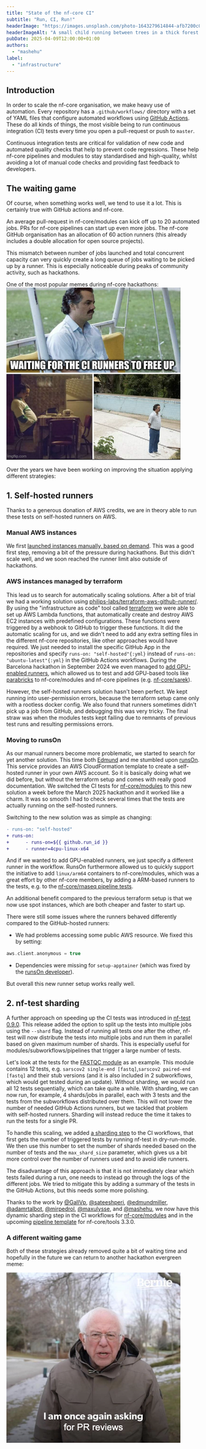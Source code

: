 ```yaml
---
title: "State of the nf-core CI"
subtitle: "Run, CI, Run!"
headerImage: "https://images.unsplash.com/photo-1643279614844-afb7200c0095"
headerImageAlt: "A small child running between trees in a thick forest."
pubDate: 2025-04-09T12:00:00+01:00
authors:
  - "mashehu"
label:
  - "infrastructure"
---
```


## Introduction

In order to scale the nf-core organisation, we make heavy use of automation.
Every repository has a `.github/workflows/` directory with a set of YAML files that configure automated
workflows using [GitHub Actions](https://github.com/features/actions).
These do all kinds of things, the most visible being to run continuous integration (CI) tests every time
you open a pull-request or push to `master`.

Continuous integration tests are critical for validation of new code and automated quality checks that
help to prevent code regressions.
These help nf-core pipelines and modules to stay standardised and high-quality, whilst avoiding
a lot of manual code checks and providing fast feedback to developers.

## The waiting game

Of course, when something works well, we tend to use it a lot.
This is certainly true with GitHub actions and nf-core.

An average pull-request in nf-core/modules can kick off up to 20 automated jobs.
PRs for nf-core pipelines can start up even more jobs.
The nf-core GitHub organisation has an allocation of 60 action runners
(this already includes a double allocation for open source projects).

This mismatch between number of jobs launched and total concurrent capacity can
very quickly create a long queue of jobs waiting to be picked up by a runner.
This is especially noticeable during peaks of community activity, such as hackathons.

One of the most popular memes during nf-core hackathons:
![Pablo Escobar from the series Narcos waiting in different positions with the caption "Waiting](../../../assets/images/blog/state-of-nf-core-CI/ci-waiting-meme.png)

Over the years we have been working on improving the situation applying different strategies:

## 1. Self-hosted runners

Thanks to a generous donation of AWS credits, we are in theory able to run these tests on self-hosted runners on AWS.

### Manual AWS instances

We first [launched instances manually, based on demand](https://github.com/nf-core/tools/issues/1940).
This was a good first step, removing a bit of the pressure during hackathons.
But this didn't scale well, and we soon reached the runner limit also outside of hackathons.

### AWS instances managed by terraform

This lead us to search for automatically scaling solutions. After a bit of trial we had a working solution using [philips-labs/terraform-aws-github-runner/](https://github.com/philips-labs/terraform-aws-github-runner).
By using the "infrastructure as code" tool called [terraform](https://www.terraform.io/) we were able to set up AWS Lambda functions, that automatically create and destroy AWS EC2 instances with predefined configurations.
These functions were triggered by a webhook to GitHub to trigger these functions.
It did the automatic scaling for us, and we didn't need to add any extra setting files in the different nf-core repositories, like other approaches would have required.
We just needed to install the specific GitHub App in the repositories and specify `runs-on: "self-hosted"{:yml}` instead of `runs-on: "ubuntu-latest"{:yml}` in the GitHub Actions workflows.
During the Barcelona hackathon in September 2024 we even managed to [add GPU-enabled runners](https://github.com/nf-core/actions-runners/pull/10), which allowed us to test and add GPU-based tools like [parabricks](https://docs.nvidia.com/clara/parabricks/latest/index.html) to nf-core/modules and nf-core pipelines (e.g. [nf-core/sarek](https://github.com/nf-core/sarek/issues/1853)).

However, the self-hosted runners solution hasn't been perfect.
We kept running into user-permission errors, because the terraform setup came only with a rootless docker config. We also found that runners sometimes didn't pick up a job from GitHub, and debugging this was very tricky. The final straw was when the modules tests kept failing due to remnants of previous test runs and resulting permissions errors.

### Moving to runsOn

As our manual runners become more problematic, we started to search for yet another solution.
This time both [Edmund](https://github.com/edmundmiller) and me stumbled upon [runsOn](https://runs-on.com/).
This service provides an AWS CloudFormation template to create a self-hosted runner in your own AWS account. So it is basically doing what we did before, but without the terraform setup and comes with really good documentation.
We switched the CI tests for [nf-core/modules](https://github.com/nf-core/modules/pull/7840) to this new solution a week before the March 2025 hackathon and it worked like a charm.
It was so smooth I had to check several times that the tests are actually running on the self-hosted runners.

Switching to the new solution was as simple as changing:

```diff title="nf-core/modules/.github/workflows/nf-test.yml"
- runs-on: "self-hosted"
+ runs-on:
+      - runs-on=${{ github.run_id }}
+      - runner=4cpu-linux-x64
```

And if we wanted to add GPU-enabled runners, we just specify a different runner in the workflow.
RunsOn furthermore allowed us to quickly support the initiative to add `linux/arm64` containers to nf-core/modules,
which was a great effort by other nf-core members, by adding a ARM-based runners to the tests, e.g. to the [nf-core/rnaseq pipeline tests](https://github.com/nf-core/rnaseq/pull/1530).

An additional benefit compared to the previous terraform setup is that we now use spot instances, which are both cheaper and faster to start up.

There were still some issues where the runners behaved differently compared to the GitHub-hosted runners:

- We had problems accessing some public AWS resource. We fixed this by setting:

```groovy title="nextflow.config"
aws.client.anonymous = true
```

- Dependencies were missing for `setup-apptainer` (which was fixed by the [runsOn developer](https://github.com/runs-on/runs-on/releases/tag/v2.7.0)).

But overall this new runner setup works really well.

## 2. nf-test sharding

A further approach on speeding up the CI tests was introduced in [nf-test 0.9.0](https://github.com/askimed/nf-test/releases/tag/v0.9.0).
This release added the option to split up the tests into multiple jobs using the `--shard` flag.
Instead of running all tests one after the other, nf-test will now distribute the tests into multiple jobs and run them in parallel based on given maximum number of shards.
This is especially useful for modules/subworkflows/pipelines that trigger a large number of tests.

Let's look at the tests for the [FASTQC module](https://github.com/nf-core/modules/blob/master/modules/nf-core/fastqc/tests/main.nf.test) as an example.
This module contains 12 tests, e.g. `sarscov2 single-end [fastq]`,`sarscov2 paired-end [fastq]` and their stub versions (and it is also included in 2 subworkflows, which would get tested during an update).
Without sharding, we would run all 12 tests sequentially, which can take quite a while.
With sharding, we can now run, for example, 4 shards/jobs in parallel, each with 3 tests and the tests from the subworkflows distributed over them.
This will not lower the number of needed GitHub Actions runners, but we tackled that problem with self-hosted runners.
Sharding will instead reduce the time it takes to run the tests for a single PR.

To handle this scaling, we added [a sharding step](https://github.com/nf-core/modules/blob/master/.github/actions/get-shards/action.yml) to the CI workflows, that first gets the number of triggered tests by running nf-test in dry-run-mode.
We then use this number to set the number of shards needed based on the number of tests and the `max_shard_size` parameter, which gives us a bit more control over the number of runners used and to avoid idle runners.

The disadvantage of this approach is that it is not immediately clear which tests failed during a run, one needs to instead go through the logs of the different jobs.
We tried to mitigate this by adding a summary of the tests in the GitHub Actions, but this needs some more polishing.

Thanks to the work by [@GallVp](https://github.com/GallVp), [@sateeshperi](https://github.com/sateeshperi),
[@edmundmiller](https://github.com/edmundmiller), [@adamrtalbot](https://github.com/adamrtalbot), [@mirpedrol](https://github.com/mirpedrol),
[@maxulysse](https://github.com/maxulysse), and [@mashehu](https://github.com/mashehu),
we now have this dynamic sharding step in the CI workflows for
[nf-core/modules](https://github.com/nf-core/modules/blob/ab281000d296e2a6ab4efceb14c1151bd3a326da/.github/actions/get-shards/action.yml) and in the
upcoming [pipeline template](https://github.com/nf-core/tools/blob/ae7760bcff980809f6dabdcaa96209b60a3d2d5a/nf_core/pipeline-template/.github/actions/get-shards/action.yml) for nf-core/tools 3.3.0.

### A different waiting game

Both of these strategies already removed quite a bit of waiting time and hopefully in the future we can return to another hackathon evergreen meme:

![Bernie Sanders meme with the caption: "I am once again asking for PR reviews"](../../../assets/images/blog/state-of-nf-core-CI/pr-review-bernie-meme.png)
